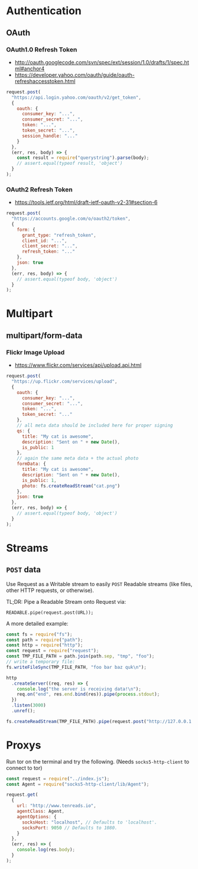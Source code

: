 # Authentication

## OAuth

### OAuth1.0 Refresh Token

- http://oauth.googlecode.com/svn/spec/ext/session/1.0/drafts/1/spec.html#anchor4
- https://developer.yahoo.com/oauth/guide/oauth-refreshaccesstoken.html

```js
request.post(
  "https://api.login.yahoo.com/oauth/v2/get_token",
  {
    oauth: {
      consumer_key: "...",
      consumer_secret: "...",
      token: "...",
      token_secret: "...",
      session_handle: "..."
    }
  },
  (err, res, body) => {
    const result = require("querystring").parse(body);
    // assert.equal(typeof result, 'object')
  }
);
```

### OAuth2 Refresh Token

- https://tools.ietf.org/html/draft-ietf-oauth-v2-31#section-6

```js
request.post(
  "https://accounts.google.com/o/oauth2/token",
  {
    form: {
      grant_type: "refresh_token",
      client_id: "...",
      client_secret: "...",
      refresh_token: "..."
    },
    json: true
  },
  (err, res, body) => {
    // assert.equal(typeof body, 'object')
  }
);
```

# Multipart

## multipart/form-data

### Flickr Image Upload

- https://www.flickr.com/services/api/upload.api.html

```js
request.post(
  "https://up.flickr.com/services/upload",
  {
    oauth: {
      consumer_key: "...",
      consumer_secret: "...",
      token: "...",
      token_secret: "..."
    },
    // all meta data should be included here for proper signing
    qs: {
      title: "My cat is awesome",
      description: "Sent on " + new Date(),
      is_public: 1
    },
    // again the same meta data + the actual photo
    formData: {
      title: "My cat is awesome",
      description: "Sent on " + new Date(),
      is_public: 1,
      photo: fs.createReadStream("cat.png")
    },
    json: true
  },
  (err, res, body) => {
    // assert.equal(typeof body, 'object')
  }
);
```

# Streams

## `POST` data

Use Request as a Writable stream to easily `POST` Readable streams (like files, other HTTP requests, or otherwise).

TL;DR: Pipe a Readable Stream onto Request via:

```
READABLE.pipe(request.post(URL));
```

A more detailed example:

```js
const fs = require("fs");
const path = require("path");
const http = require("http");
const request = require("request");
const TMP_FILE_PATH = path.join(path.sep, "tmp", "foo");
// write a temporary file:
fs.writeFileSync(TMP_FILE_PATH, "foo bar baz quk\n");

http
  .createServer((req, res) => {
    console.log("the server is receiving data!\n");
    req.on("end", res.end.bind(res)).pipe(process.stdout);
  })
  .listen(3000)
  .unref();

fs.createReadStream(TMP_FILE_PATH).pipe(request.post("http://127.0.0.1:3000"));
```

# Proxys

Run tor on the terminal and try the following. (Needs `socks5-http-client` to connect to tor)

```js
const request = require("../index.js");
const Agent = require("socks5-http-client/lib/Agent");

request.get(
  {
    url: "http://www.tenreads.io",
    agentClass: Agent,
    agentOptions: {
      socksHost: "localhost", // Defaults to 'localhost'.
      socksPort: 9050 // Defaults to 1080.
    }
  },
  (err, res) => {
    console.log(res.body);
  }
);
```
